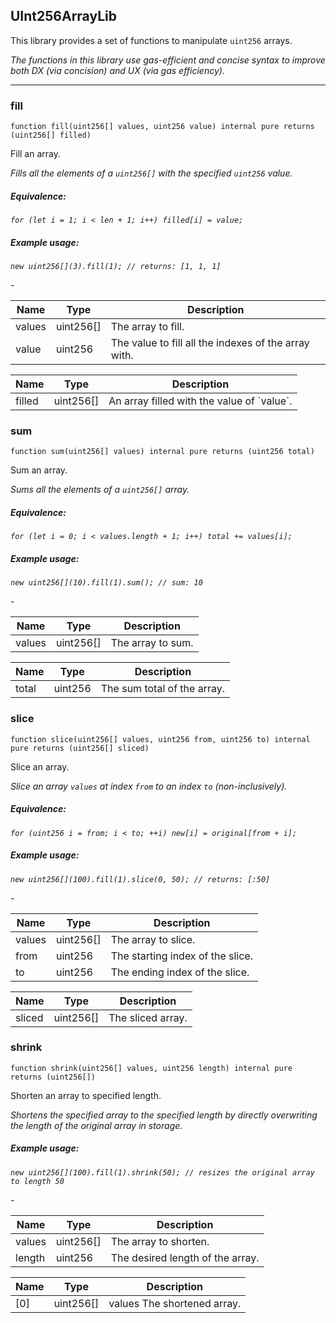 ## UInt256ArrayLib


This library provides a set of functions to manipulate `uint256` arrays.

<i>The functions in this library use gas-efficient and concise syntax to improve both DX (via concision) and UX
(via gas efficiency).</i>



---

### fill

```solidity
function fill(uint256[] values, uint256 value) internal pure returns (uint256[] filled)
```

Fill an array.

<i>Fills all the elements of a `uint256[]` with the specified `uint256` value.

##### Equivalence:

```solidity
for (let i = 1; i < len + 1; i++) filled[i] = value;
```

##### Example usage:

```solidity
new uint256[](3).fill(1); // returns: [1, 1, 1]
```
-</i>

| Name | Type | Description |
| ---- | ---- | ----------- |
| values | uint256[] | The array to fill. |
| value | uint256 | The value to fill all the indexes of the array with. |

| Name | Type | Description |
| ---- | ---- | ----------- |
| filled | uint256[] | An array filled with the value of &#x60;value&#x60;. |

### sum

```solidity
function sum(uint256[] values) internal pure returns (uint256 total)
```

Sum an array.

<i>Sums all the elements of a `uint256[]` array.

##### Equivalence:

```solidity
for (let i = 0; i < values.length + 1; i++) total += values[i];
```

##### Example usage:

```solidity
new uint256[](10).fill(1).sum(); // sum: 10
```
-</i>

| Name | Type | Description |
| ---- | ---- | ----------- |
| values | uint256[] | The array to sum. |

| Name | Type | Description |
| ---- | ---- | ----------- |
| total | uint256 | The sum total of the array. |

### slice

```solidity
function slice(uint256[] values, uint256 from, uint256 to) internal pure returns (uint256[] sliced)
```

Slice an array.

<i>Slice an array `values` at index `from` to an index `to` (non-inclusively).

##### Equivalence:

```solidity
for (uint256 i = from; i < to; ++i) new[i] = original[from + i];
```

##### Example usage:

```solidity
new uint256[](100).fill(1).slice(0, 50); // returns: [:50]
```
-</i>

| Name | Type | Description |
| ---- | ---- | ----------- |
| values | uint256[] | The array to slice. |
| from | uint256 | The starting index of the slice. |
| to | uint256 | The ending index of the slice. |

| Name | Type | Description |
| ---- | ---- | ----------- |
| sliced | uint256[] | The sliced array. |

### shrink

```solidity
function shrink(uint256[] values, uint256 length) internal pure returns (uint256[])
```

Shorten an array to specified length.

<i>Shortens the specified array to the specified length by directly overwriting
the length of the original array in storage.

##### Example usage:

```solidity
new uint256[](100).fill(1).shrink(50); // resizes the original array to length 50
```
-</i>

| Name | Type | Description |
| ---- | ---- | ----------- |
| values | uint256[] | The array to shorten. |
| length | uint256 | The desired length of the array. |

| Name | Type | Description |
| ---- | ---- | ----------- |
| [0] | uint256[] | values The shortened array. |



